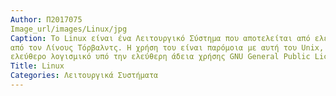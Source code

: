 ```yaml
---
Author: Π2017075
Image_url/images/Linux/jpg
Caption: Τo Linux είναι ένα Λειτουργικό Σύστημα που αποτελείται από ελεύθερο λογισμικό. Η πρώτη του έκδοση ήταν το 1991 και δημιουργήθηκε
από τον Λίνους Τόρβαλντς. Η χρήση του είναι παρόμοια με αυτή του Unix, αλλά όλος ο πηγαίος κώδικας του έχει γραφτεί από την αρχή ως
ελεύθερο λογισμικό υπό την ελεύθερη άδεια χρήσης GNU General Public License. Μπορεί, επίσης, να λειτουργήσει και να εγκατασταθεί σε  μεγάλα υπολογιστικά συστήματα και υπερυπολογιστές μέχρι και σε κινητά τηλέφωνα.
Title: Linux
Categories: Λειτουργικά Συστήματα
---
```

